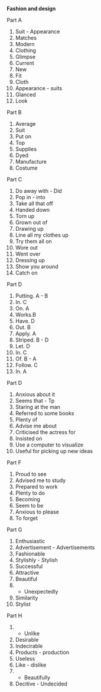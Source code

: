 **Fashion and design**

Part A
1. Suit - Appearance
2. Matches
3. Modern
4. Clothing
5. Glimpse
6. Current
7. New
8. Fit
9. Cloth
10. Appearance - suits
11. Glanced
12. Look

Part B
1. Average
2. Suit
3. Put on
4. Top
5. Supplies
6. Dyed
7. Manufacture
8. Costume

Part C
1. Do away with - Did
2. Pop in - into
3. Take all that off
4. Handed down
5. Torn up
6. Grown out of
7. Drawing up
8. Line all my clothes up 
9. Try them all on
10. Wore out
11. Went over
12. Dressing up
13. Show you around
14. Catch on

Part D
1. Putting. A - B
2. In. C
3. On. A
4. Works.B 
5. Have. D
6. Out. B
7. Apply. A
8. Striped. B - D
9. Let. D
10. In. C
11. Of. B - A
12. Follow. C
13. In. A

Part D
1. Anxious about it
2. Seems that - Tp
3. Staring at the man
4. Referred to some books
5. Plenty of
6. Advise me about
7. Criticised the actress for
8. Insisted on
9. Use a computer to visualize
10. Useful for picking up new ideas

Part F
1. Proud to see
2. Advised me to study
3. Prepared to work
4. Plenty to do
5. Becoming
6. Seem to be
7. Anxious to please
8. To forget

Part G
1. Enthusiastic
2. Advertisement - Advertisements
3. Fashionable
4. Stylishly - Stylish
5. Successful
6. Attractive
7. Beautiful
8. - Unexpectedly
9. Similarity
10. Stylist

Part H
1. - Unlike
2. Desirable
3. Indecirable
4. Products - production
5. Useless
6. Like - dislike
7. - Beautifully
8. Decitive - Undecided